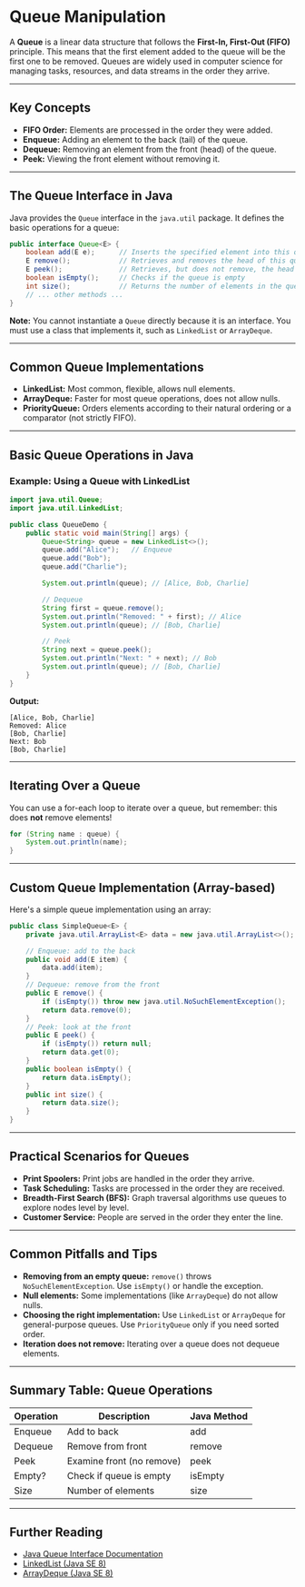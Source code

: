 # Queue Manipulation

A **Queue** is a linear data structure that follows the **First-In, First-Out (FIFO)** principle. This means that the first element added to the queue will be the first one to be removed. Queues are widely used in computer science for managing tasks, resources, and data streams in the order they arrive.

---

## Key Concepts

- **FIFO Order:** Elements are processed in the order they were added.
- **Enqueue:** Adding an element to the back (tail) of the queue.
- **Dequeue:** Removing an element from the front (head) of the queue.
- **Peek:** Viewing the front element without removing it.

---

## The Queue Interface in Java

Java provides the `Queue` interface in the `java.util` package. It defines the basic operations for a queue:

```java
public interface Queue<E> {
    boolean add(E e);      // Inserts the specified element into this queue
    E remove();            // Retrieves and removes the head of this queue
    E peek();              // Retrieves, but does not remove, the head of this queue
    boolean isEmpty();     // Checks if the queue is empty
    int size();            // Returns the number of elements in the queue
    // ... other methods ...
}
```

**Note:** You cannot instantiate a `Queue` directly because it is an interface. You must use a class that implements it, such as `LinkedList` or `ArrayDeque`.

---

## Common Queue Implementations

- **LinkedList:** Most common, flexible, allows null elements.
- **ArrayDeque:** Faster for most queue operations, does not allow nulls.
- **PriorityQueue:** Orders elements according to their natural ordering or a comparator (not strictly FIFO).

---

## Basic Queue Operations in Java

### Example: Using a Queue with LinkedList

```java
import java.util.Queue;
import java.util.LinkedList;

public class QueueDemo {
    public static void main(String[] args) {
        Queue<String> queue = new LinkedList<>();
        queue.add("Alice");   // Enqueue
        queue.add("Bob");
        queue.add("Charlie");

        System.out.println(queue); // [Alice, Bob, Charlie]

        // Dequeue
        String first = queue.remove();
        System.out.println("Removed: " + first); // Alice
        System.out.println(queue); // [Bob, Charlie]

        // Peek
        String next = queue.peek();
        System.out.println("Next: " + next); // Bob
        System.out.println(queue); // [Bob, Charlie]
    }
}
```

**Output:**
```
[Alice, Bob, Charlie]
Removed: Alice
[Bob, Charlie]
Next: Bob
[Bob, Charlie]
```

---

## Iterating Over a Queue

You can use a for-each loop to iterate over a queue, but remember: this does **not** remove elements!

```java
for (String name : queue) {
    System.out.println(name);
}
```

---

## Custom Queue Implementation (Array-based)

Here's a simple queue implementation using an array:

```java
public class SimpleQueue<E> {
    private java.util.ArrayList<E> data = new java.util.ArrayList<>();

    // Enqueue: add to the back
    public void add(E item) {
        data.add(item);
    }
    // Dequeue: remove from the front
    public E remove() {
        if (isEmpty()) throw new java.util.NoSuchElementException();
        return data.remove(0);
    }
    // Peek: look at the front
    public E peek() {
        if (isEmpty()) return null;
        return data.get(0);
    }
    public boolean isEmpty() {
        return data.isEmpty();
    }
    public int size() {
        return data.size();
    }
}
```

---

## Practical Scenarios for Queues

- **Print Spoolers:** Print jobs are handled in the order they arrive.
- **Task Scheduling:** Tasks are processed in the order they are received.
- **Breadth-First Search (BFS):** Graph traversal algorithms use queues to explore nodes level by level.
- **Customer Service:** People are served in the order they enter the line.

---

## Common Pitfalls and Tips

- **Removing from an empty queue:** `remove()` throws `NoSuchElementException`. Use `isEmpty()` or handle the exception.
- **Null elements:** Some implementations (like `ArrayDeque`) do not allow nulls.
- **Choosing the right implementation:** Use `LinkedList` or `ArrayDeque` for general-purpose queues. Use `PriorityQueue` only if you need sorted order.
- **Iteration does not remove:** Iterating over a queue does not dequeue elements.

---

## Summary Table: Queue Operations

| Operation | Description                | Java Method |
|-----------|----------------------------|-------------|
| Enqueue   | Add to back                | add         |
| Dequeue   | Remove from front          | remove      |
| Peek      | Examine front (no remove)  | peek        |
| Empty?    | Check if queue is empty    | isEmpty     |
| Size      | Number of elements         | size        |

---

## Further Reading
- [Java Queue Interface Documentation](https://docs.oracle.com/javase/8/docs/api/java/util/Queue.html)
- [LinkedList (Java SE 8)](https://docs.oracle.com/javase/8/docs/api/java/util/LinkedList.html)
- [ArrayDeque (Java SE 8)](https://docs.oracle.com/javase/8/docs/api/java/util/ArrayDeque.html)

